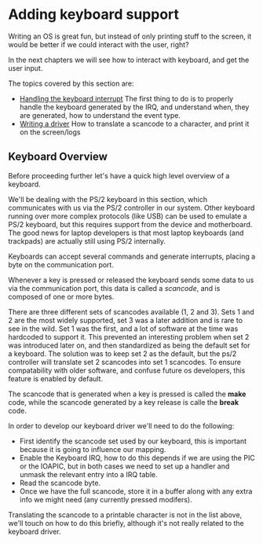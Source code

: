# Adding keyboard support

Writing an OS is great fun, but instead of only printing stuff to the screen, it would be better if we could interact with the user, right?

In the next chapters we will see how to interact with keyboard, and get the user input.

The topics covered by this section are: 

* [Handling the keyboard interrupt](10_Keyboard_Interrupt_Handling.md) The first thing to do is to properly handle the keyboard generated by the IRQ, and understand when, they are generated, how to understand the event type.
* [Writing a driver](11_Keyboard_Driver_Implementation.md) How to translate a scancode to a character, and print it on the screen/logs

## Keyboard Overview

Before proceeding further let's have a quick high level overview of a keyboard.

We'll be dealing with the PS/2 keyboard in this section, which communicates with us via the PS/2 controller in our system. Other keyboard running over more complex protocols (like USB) can be used to emulate a PS/2 keyboard, but this requires support from the device and motherboard. The good news for laptop developers is that most laptop keyboards (and trackpads) are actually still using PS/2 internally.

Keyboards can accept several commands and generate interrupts, placing a byte on the communication port. 

Whenever a key is pressed or released the keyboard sends some data to us via the communication port, this data is called a *scancode*, and is composed of one or more bytes. 

There are three different sets of scancodes available (1, 2 and 3). Sets 1 and 2 are the most widely supported, set 3 was a later addition and is rare to see in the wild. Set 1 was the first, and a lot of software at the time was hardcoded to support it. This prevented an interesting problem when set 2 was introduced later on, and then standardized as being the default set for a keyboard. The solution was to keep set 2 as the default, but the ps/2 controller will translate set 2 scancodes into set 1 scancodes. To ensure compatability with older software, and confuse future os developers, this feature is enabled by default.

The scancode that is generated when a key is pressed is called the **make** code, while the scancode generated by a key release is calle the **break** code.

In order to develop our keyboard driver we'll need to do the following: 

* First identify the scancode set used by our keyboard, this is important because it is going to influence our mapping.
* Enable the Keyboard IRQ, how to do this depends if we are using the PIC or the IOAPIC, but in both cases we need to set up a handler and unmask the relevant entry into a IRQ table.
* Read the scancode byte.
* Once we have the full scancode, store it in a buffer along with any extra info we might need (any currently pressed modifers).

Translating the scancode to a printable character is not in the list above, we'll touch on how to do this briefly, although it's not really related to the keyboard driver.


